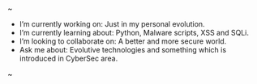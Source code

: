 ~ <script>alert("Hi there, it's just me @anonuserExe")</script>

- I’m currently working on: Just in my personal evolution.
- I’m currently learning about: Python, Malware scripts, XSS and SQLi.
- I’m looking to collaborate on: A better and more secure world.
- Ask me about: Evolutive technologies and something which is introduced in CyberSec area.

~ <script>alert("So far, that's all my friend! xD")</script>
